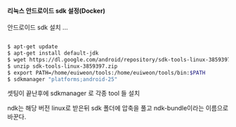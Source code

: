 #### 리눅스 안드로이드 sdk 설정(Docker) 



안드로이드 sdk 설치 ...

```bash

$ apt-get update
$ apt-get install default-jdk
$ wget https://dl.google.com/android/repository/sdk-tools-linux-3859397.zip
$ unzip sdk-tools-linux-3859397.zip
$ export PATH=/home/euiweon/tools:/home/euiweon/tools/bin:$PATH
$ sdkmanager "platforms;android-25"

```



셋팅이 끝난후에 sdkmanager 로 각종 tool 들 설치 



ndk는 해당 버전  linux로 받은뒤 sdk 폴더에 압축을 풀고 ndk-bundle이라는 이름으로 바꾼다. 
